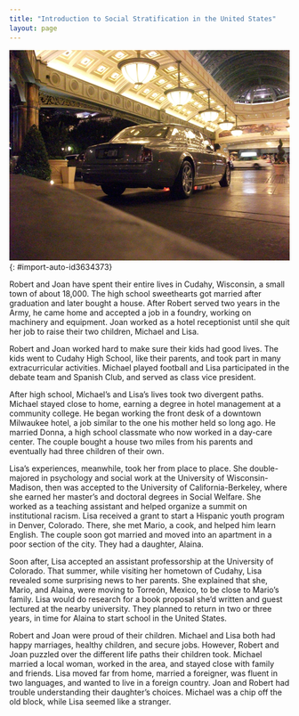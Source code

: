 ```yaml
---
title: "Introduction to Social Stratification in the United States"
layout: page
---
```



<?chapter-toc label="Learning Objectives"?>

<?cnx.eoc class="section-summary" title="Section Summary"?>

<?cnx.eoc class="section-quiz" title="Section Quiz"?>

<?cnx.eoc class="short-answer" title="Short Answer"?>

<?cnx.eoc class="further-research" title="Further Research"?>

<?cnx.eoc class="references" title="References"?>

 ![Photo of a Rolls Royce car outside the Bellagio Hotel in Las Vegas, Nevada.](../resources/Figure_09_00_01a.jpg "The car a person drives can be seen as a symbol of money and power. This Rolls Royce sits outside the Bellagio Hotel in Las Vegas, Nevada. (Photo courtesy of dave_7/flickr)"){: #import-auto-id3634373}

Robert and Joan have spent their entire lives in Cudahy, Wisconsin, a small town of about 18,000. The high school sweethearts got married after graduation and later bought a house. After Robert served two years in the Army, he came home and accepted a job in a foundry, working on machinery and equipment. Joan worked as a hotel receptionist until she quit her job to raise their two children, Michael and Lisa.

Robert and Joan worked hard to make sure their kids had good lives. The kids went to Cudahy High School, like their parents, and took part in many extracurricular activities. Michael played football and Lisa participated in the debate team and Spanish Club, and served as class vice president.

After high school, Michael’s and Lisa’s lives took two divergent paths. Michael stayed close to home, earning a degree in hotel management at a community college. He began working the front desk of a downtown Milwaukee hotel, a job similar to the one his mother held so long ago. He married Donna, a high school classmate who now worked in a day-care center. The couple bought a house two miles from his parents and eventually had three children of their own.

Lisa’s experiences, meanwhile, took her from place to place. She double-majored in psychology and social work at the University of Wisconsin-Madison, then was accepted to the University of California-Berkeley, where she earned her master’s and doctoral degrees in Social Welfare. She worked as a teaching assistant and helped organize a summit on institutional racism. Lisa received a grant to start a Hispanic youth program in Denver, Colorado. There, she met Mario, a cook, and helped him learn English. The couple soon got married and moved into an apartment in a poor section of the city. They had a daughter, Alaina.

Soon after, Lisa accepted an assistant professorship at the University of Colorado. That summer, while visiting her hometown of Cudahy, Lisa revealed some surprising news to her parents. She explained that she, Mario, and Alaina, were moving to Torreón, Mexico, to be close to Mario’s family. Lisa would do research for a book proposal she’d written and guest lectured at the nearby university. They planned to return in two or three years, in time for Alaina to start school in the United States.

Robert and Joan were proud of their children. Michael and Lisa both had happy marriages, healthy children, and secure jobs. However, Robert and Joan puzzled over the different life paths their children took. Michael married a local woman, worked in the area, and stayed close with family and friends. Lisa moved far from home, married a foreigner, was fluent in two languages, and wanted to live in a foreign country. Joan and Robert had trouble understanding their daughter’s choices. Michael was a chip off the old block, while Lisa seemed like a stranger.

